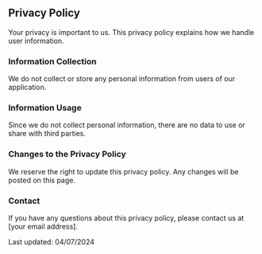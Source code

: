 ## Privacy Policy

Your privacy is important to us. This privacy policy explains how we handle user information.

### Information Collection
We do not collect or store any personal information from users of our application.

### Information Usage
Since we do not collect personal information, there are no data to use or share with third parties.

### Changes to the Privacy Policy
We reserve the right to update this privacy policy. Any changes will be posted on this page.

### Contact
If you have any questions about this privacy policy, please contact us at [your email address].

Last updated: 04/07/2024
